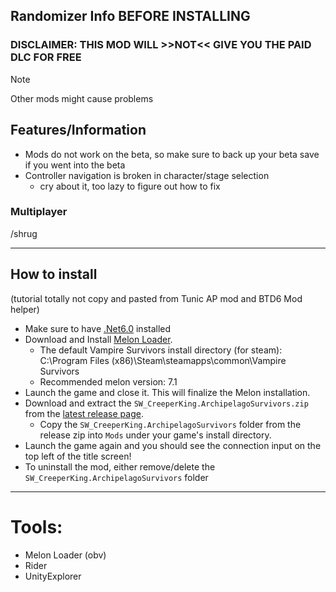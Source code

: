 ## Randomizer Info BEFORE INSTALLING

### DISCLAIMER: THIS MOD WILL >>NOT<< GIVE YOU THE PAID DLC FOR FREE

> [!Note]
> Other mods might cause problems

## Features/Information

- Mods do not work on the beta, so make sure to back up your beta save if you went into the beta
- Controller navigation is broken in character/stage selection
  - cry about it, too lazy to figure out how to fix 

### Multiplayer

/shrug

---

## How to install
(tutorial totally not copy and pasted from Tunic AP mod and BTD6 Mod helper)

- Make sure to have [.Net6.0](https://dotnet.microsoft.com/en-us/download/dotnet/6.0) installed
- Download and Install [Melon Loader](https://melonwiki.xyz/#/?id=automated-installation).
  - The default Vampire Survivors install directory (for steam): C:\Program Files (x86)\Steam\steamapps\common\Vampire Survivors
  - Recommended melon version: 7.1
- Launch the game and close it. This will finalize the Melon installation.
- Download and extract the `SW_CreeperKing.ArchipelagoSurvivors.zip` from the [latest release page](https://github.com/SWCreeperKing/ArchipelagoSurvivors/releases/latest).
    - Copy the `SW_CreeperKing.ArchipelagoSurvivors` folder from the release zip into `Mods` under your game's install directory.
- Launch the game again and you should see the connection input on the top left of the title screen!
- To uninstall the mod, either remove/delete the `SW_CreeperKing.ArchipelagoSurvivors` folder 

---

# Tools:

- Melon Loader (obv)
- Rider
- UnityExplorer

